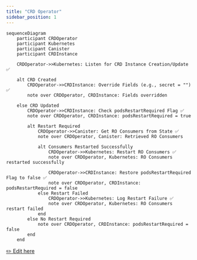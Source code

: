 ```yaml
---
title: "CRD Operator"
sidebar_position: 1
---
```


```mermaid
sequenceDiagram
    participant CRDOperator
    participant Kubernetes
    participant Canister
    participant CRDInstance

    CRDOperator->>Kubernetes: Listen for CRD Instance Creation/Update ✅

    alt CRD Created
        CRDOperator->>CRDInstance: Override Fields (e.g., secret = "") ✅
        note over CRDOperator, CRDInstance: Fields overridden

    else CRD Updated
        CRDOperator->>CRDInstance: Check podsRestartRequired Flag ✅
        note over CRDOperator, CRDInstance: podsRestartRequired = true

        alt Restart Required
            CRDOperator->>Canister: Get RO Consumers from State ✅
            note over CRDOperator, Canister: Retrieved RO Consumers

            alt Consumers Restarted Successfully
                CRDOperator->>Kubernetes: Restart RO Consumers ✅
                note over CRDOperator, Kubernetes: RO Consumers restarted successfully

                CRDOperator->>CRDInstance: Restore podsRestartRequired Flag to false ✅
                note over CRDOperator, CRDInstance: podsRestartRequired = false
            else Restart Failed
                CRDOperator->>Kubernetes: Log Restart Failure ✅
                note over CRDOperator, Kubernetes: RO Consumers restart failed
            end
        else No Restart Required
            note over CRDOperator, CRDInstance: podsRestartRequired = false
        end
    end
```

[✏️ Edit here](https://mermaid.live/edit#pako:eNqtlc1u2zAMx1-F0GkD3CxOnQ8baC_pMgz7CJBgl8EXzWJSobaUUXKxLOixb7Gn25NMtmPXXtKmBZqTI5J__ijS9I4lWiCLmMGfOaoEryRfE89iBe634WRlIjdcWZguruYbJG41HRo_5T-QFFo0RwK5ksYiHZX8qIzlLm2sKnMry9nl5YNsBJ8LEQUrTYUT1IEwJeRWavXu20Zwi_D3z30txtMyR-WCojo8zNLCiGB-i0RSIMwkpsLAG-ytex4YTAgtXEDMYva2SlKrKe3SahfX1vWgI7tX05W6QFUzYmqwhKzwnwc5vcbkBjZamAW6M7IL1z1JKGCW8vXL6Y4pXYClvOlLfZ17L6jdHqxHkPeNj-CDu7rFHKZamTxDMrAincHSNv1qizwG3Kgt0JLEW8fY1myTNs1vEu65XcwyTxI0ZpWn6bYb8fT8NZW36ziAf6KAjlhbhBo202E7RddpYYGnCR8fCqthxYthewnzM6akFO0KljNd39eMy_T_OTnxput1JzonfNWLdsiHSKhaB2UBX_WJaX-1O2tyuwfmMceacSncUt4VxzGz15hhzCL3KDjduBWk7pwfz61eblXCouJN9VhebpD9AmdRmcRjbtN-1zqrndxfFu3YLxYNwt4o9AfhcByOhoPJaDL02JZFZ8G4N_BH_Uk48QP_POgP7zz2u1To98Jg4AfOch6MJ8Ng5HsMhXRVf6k-IuW3pAZ5X1qqvHf_AMmOEn4)
